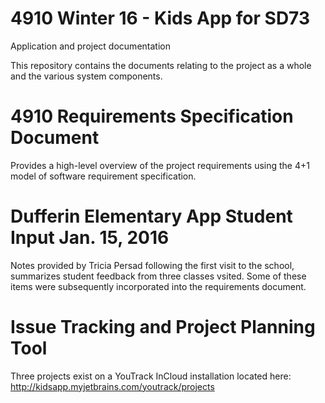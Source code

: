 # 4910 Winter 16 - Kids App for SD73
Application and project documentation

This repository contains the documents relating to the project as a whole and the various system components.

4910 Requirements Specification Document
========================================
Provides a high-level overview of the project requirements using the 4+1 model of software requirement specification.

Dufferin Elementary App Student Input Jan. 15, 2016
===================================================
Notes provided by Tricia Persad following the first visit to the school, summarizes student feedback from three classes vsited. Some of these items were subsequently incorporated into the requirements document.

Issue Tracking and Project Planning Tool
=======================================
Three projects exist on a YouTrack InCloud installation located here:
http://kidsapp.myjetbrains.com/youtrack/projects

